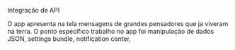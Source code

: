 Integração de API


O app apresenta na tela mensagens de grandes pensadores que ja viveram na terra. O ponto específico trabalho no app foi manipulação de dados JSON, settings bundle, notification center,
